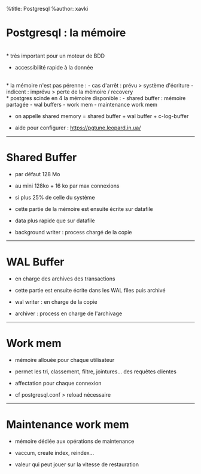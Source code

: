%title: Postgresql
%author: xavki



# Postgresql : la mémoire


<br>
* très important pour un moteur de BDD

* accessibilité rapide à la donnée

<br>
* la mémoire n'est pas pérenne :
		- cas d'arrêt : prévu > système d'écriture
		- indicent : imprévu > perte de la mémoire / recovery

<br>
* postgres scinde en 4 la mémoire disponible :
		- shared buffer : mémoire partagée
		- wal buffers
		- work mem
		- maintenance work mem

* on appelle shared memory = shared buffer + wal buffer + c-log-buffer

* aide pour configurer : https://pgtune.leopard.in.ua/

-------------------------------------------------------------------

# Shared Buffer


* par défaut 128 Mo


* au mini 128ko + 16 ko par max connexions


* si plus 25% de celle du système


* cette partie de la mémoire est ensuite écrite sur datafile


* data plus rapide que sur datafile


* background writer : process chargé de la copie



-------------------------------------------------------------------

# WAL Buffer


* en charge des archives des transactions


* cette partie est ensuite écrite dans les WAL files puis archivé


* wal writer : en charge de la copie


* archiver : process en charge de l'archivage




------------------------------------------------------------------

# Work mem


* mémoire allouée pour chaque utilisateur


* permet les tri, classement, filtre, jointures... des requêtes clientes


* affectation pour chaque connexion 


* cf postgresql.conf > reload nécessaire


------------------------------------------------------------------


# Maintenance work mem


* mémoire dédiée aux opérations de maintenance


* vaccum, create index, reindex...


* valeur qui peut jouer sur la vitesse de restauration




